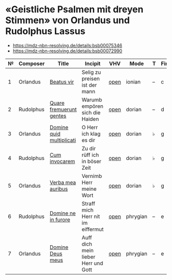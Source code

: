 # «Geistliche Psalmen mit dreyen Stimmen» von Orlandus und Rudolphus Lassus

* https://mdz-nbn-resolving.de/details:bsb00075346
* https://mdz-nbn-resolving.de/details:bsb00072990

| № | Composer  | Title                                                            | Incipit                             | VHV                                                                                                                                                                | Mode     | T | Finalis | Clefs      |
|---|-----------|------------------------------------------------------------------|-------------------------------------|--------------------------------------------------------------------------------------------------------------------------------------------------------------------|----------|---|---------|------------|
| 1 | Orlandus  | [Beatus vir](kern/01-beatus-vir.krn)                             | Selig zu preisen ist der mann       | [open](https://verovio.humdrum.org/?file=https://raw.githubusercontent.com/WolfgangDrescher/lassus-geistliche-psalmen/master/kern/01-beatus-vir.krn)               | ionian   | – | c       | G2, C2, C3 |
| 2 | Rudolphus | [Quare fremuerunt gentes](kern/02-quare-fremuerunt-gentes.krn)   | Warumb empören sich die Haiden      | [open](https://verovio.humdrum.org/?file=https://raw.githubusercontent.com/WolfgangDrescher/lassus-geistliche-psalmen/master/kern/02-quare-fremuerunt-gentes.krn)  | dorian   | – | d       | G2, C2, C3 |
| 3 | Orlandus  | [Domine quid multiplicati](kern/03-domine-quid-multiplicati.krn) | O Herr ich klag es dir              | [open](https://verovio.humdrum.org/?file=https://raw.githubusercontent.com/WolfgangDrescher/lassus-geistliche-psalmen/master/kern/03-domine-quid-multiplicati.krn) | dorian   | ♭ | g       | G2, C1, C3 |
| 4 | Rudolphus | [Cum invocarem](kern/04-cum-invocarem.krn)                       | Zu dir rüff ich in böser Zeit       | [open](https://verovio.humdrum.org/?file=https://raw.githubusercontent.com/WolfgangDrescher/lassus-geistliche-psalmen/master/kern/04-cum-invocarem.krn)            | dorian   | ♭ | g       | G2, C1, C3 |
| 5 | Orlandus  | [Verba mea auribus](kern/05-verba-mea-auribus.krn)               | Vernimb Herr meine Wort             | [open](https://verovio.humdrum.org/?file=https://raw.githubusercontent.com/WolfgangDrescher/lassus-geistliche-psalmen/master/kern/05-verba-mea-auribus.krn)        | dorian   | ♭ | g       | G2, C1, C3 |
| 6 | Rudolphus | [Domine ne in furore](kern/06-domine-ne-in-furore.krn)           | Straff mich Herr nit im eiffermut   | [open](https://verovio.humdrum.org/?file=https://raw.githubusercontent.com/WolfgangDrescher/lassus-geistliche-psalmen/master/kern/06-domine-ne-in-furore.krn)      | phrygian | – | e       | C1, C3, C4 |
| 7 | Orlandus  | [Domine Deus meus](kern/07-domine-deus-meus.krn)                 | Auff dich mein lieber Herr und Gott | [open](https://verovio.humdrum.org/?file=https://raw.githubusercontent.com/WolfgangDrescher/lassus-geistliche-psalmen/master/kern/07-domine-deus-meus.krn)         | phrygian | – | e       | C1, C3, C4 |

